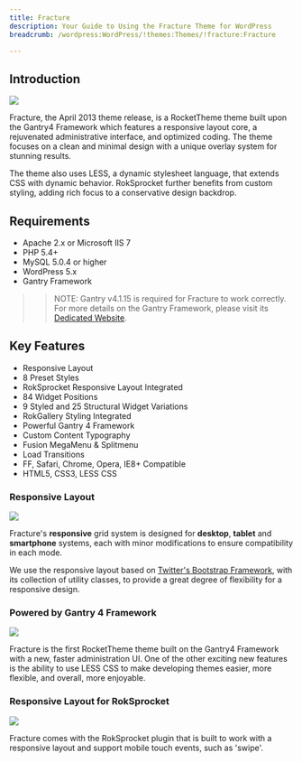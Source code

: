 ```yaml
---
title: Fracture
description: Your Guide to Using the Fracture Theme for WordPress
breadcrumb: /wordpress:WordPress/!themes:Themes/!fracture:Fracture

---
```


Introduction
-----

![][fracture]

Fracture, the April 2013 theme release, is a RocketTheme theme built upon the Gantry4 Framework which features a responsive layout core, a rejuvenated administrative interface, and optimized coding. The theme focuses on a clean and minimal design with a unique overlay system for stunning results.

The theme also uses LESS, a dynamic stylesheet language, that extends CSS with dynamic behavior. RokSprocket further benefits from custom styling, adding rich focus to a conservative design backdrop.

Requirements
-----

* Apache 2.x or Microsoft IIS 7
* PHP 5.4+
* MySQL 5.0.4 or higher
* WordPress 5.x
* Gantry Framework

>> NOTE: Gantry v4.1.15 is required for Fracture to work correctly. For more details on the Gantry Framework, please visit its [Dedicated Website][gantry].

Key Features
-----

* Responsive Layout
* 8 Preset Styles
* RokSprocket Responsive Layout Integrated
* 84 Widget Positions
* 9 Styled and 25 Structural Widget Variations
* RokGallery Styling Integrated
* Powerful Gantry 4 Framework
* Custom Content Typography
* Fusion MegaMenu & Splitmenu
* Load Transitions
* FF, Safari, Chrome, Opera, IE8+ Compatible
* HTML5, CSS3, LESS CSS

### Responsive Layout

![][responsive]

Fracture's **responsive** grid system is designed for **desktop**, **tablet** and **smartphone** systems, each with minor modifications to ensure compatibility in each mode.

We use the responsive layout based on [Twitter's Bootstrap Framework][bootstrap], with its collection of utility classes, to provide a great degree of flexibility for a responsive design.

### Powered by Gantry 4 Framework

![][gantry4]

Fracture is the first RocketTheme theme built on the Gantry4 Framework with a new, faster administration UI. One of the other exciting new features is the ability to use LESS CSS to make developing themes easier, more flexible, and overall, more enjoyable.

### Responsive Layout for RokSprocket

![][sprocket]

Fracture comes with the RokSprocket plugin that is built to work with a responsive layout and support mobile touch events, such as 'swipe'.

[gantry]: http://gantry.org/
[gantry_install]: ../../start/gantry.md
[download]: http://www.rockettheme.com/wordpress-downloads/club/3516-Fracture
[fracture]: assets/wp_fracture.jpg
[responsive]: assets/responsive.jpg
[sprocket]: assets/roksprocket.jpg
[gantry4]: assets/gantry4.jpg
[bootstrap]: http://twitter.github.com/bootstrap/